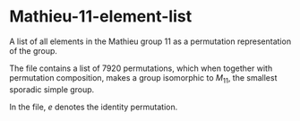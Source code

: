 # Mathieu-11-element-list
A list of all elements in the Mathieu group 11 as a permutation representation of the group.

The file contains a list of $7920$ permutations, which when together with permutation composition, makes a group isomorphic to $M_11$, the smallest sporadic simple group.

In the file, $e$ denotes the identity permutation.
